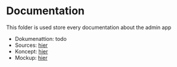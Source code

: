 # Documentation

This folder is used store every documentation about the admin app

- Dokumenattion: todo
- Sources: [hier](https://github.com/litec-thesis/2223-thesis-5abhit-zoecbe_mayrjo_grupa-cardstorage/blob/flutter_AdminApp/doc/sources.md)
- Koncept: [hier](https://github.com/litec-thesis/2223-thesis-5abhit-zoecbe_mayrjo_grupa-cardstorage/blob/doc_ZoecBe/doc/Concept/admin_app_concept.md)
- Mockup: [hier](https://github.com/litec-thesis/2223-thesis-5abhit-zoecbe_mayrjo_grupa-cardstorage/blob/main/doc/Mockups/client_login_mockup.pdf)
